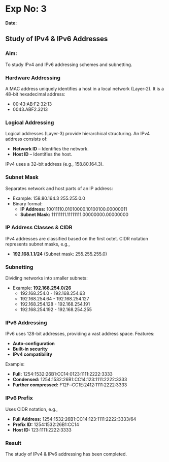 # Exp No: 3
**Date:**

## Study of IPv4 & IPv6 Addresses

### Aim:
To study IPv4 and IPv6 addressing schemes and subnetting.

### Hardware Addressing
A MAC address uniquely identifies a host in a local network (Layer-2). It is a 48-bit hexadecimal address:
- 00:43:AB:F2:32:13
- 0043.ABF2.3213

### Logical Addressing
Logical addresses (Layer-3) provide hierarchical structuring. An IPv4 address consists of:
- **Network ID** – Identifies the network.
- **Host ID** – Identifies the host.

IPv4 uses a 32-bit address (e.g., 158.80.164.3).

### Subnet Mask
Separates network and host parts of an IP address:
- Example: 158.80.164.3 255.255.0.0
- Binary format:
  - **IP Address:** 10011110.01010000.10100100.00000011
  - **Subnet Mask:** 11111111.11111111.00000000.00000000

### IP Address Classes & CIDR
IPv4 addresses are classified based on the first octet. CIDR notation represents subnet masks, e.g.,
- **192.168.1.1/24** (Subnet mask: 255.255.255.0)

### Subnetting
Dividing networks into smaller subnets:
- Example: **192.168.254.0/26**
  - 192.168.254.0 - 192.168.254.63
  - 192.168.254.64 - 192.168.254.127
  - 192.168.254.128 - 192.168.254.191
  - 192.168.254.192 - 192.168.254.255

### IPv6 Addressing
IPv6 uses 128-bit addresses, providing a vast address space. Features:
- **Auto-configuration**
- **Built-in security**
- **IPv4 compatibility**

Example:
- **Full:** 1254:1532:26B1:CC14:0123:1111:2222:3333
- **Condensed:** 1254:1532:26B1:CC14:123:1111:2222:3333
- **Further compressed:** F12F::CC1E:2412:1111:2222:3333

### IPv6 Prefix
Uses CIDR notation, e.g.,
- **Full Address:** 1254:1532:26B1:CC14:123:1111:2222:3333/64
- **Prefix ID:** 1254:1532:26B1:CC14
- **Host ID:** 123:1111:2222:3333

### Result
The study of IPv4 & IPv6 addressing has been completed.
